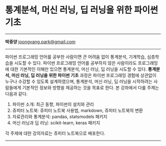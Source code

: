 ﻿# 통계분석, 머신 러닝, 딥 러닝을 위한 파이썬 기초

------

**박중양** <joongyang.park@gmail.com>

------

파이썬 프로그래밍 언어를 공부한 사람이면 큰 어려움 없이 통계분석, 기계학습, 심층학습을 시도할 수 있다.
파이썬 프로그래밍 언어를 공부하지 않은 사람이라도 프로그래밍에 대한 기본적인 이해만 있으면 통계분석, 머신 러닝, 딥 러닝을 시도할 수 있다.
**통계분석, 머신 러닝, 딥 러닝을 위한 파이썬 기초** 과정은 파이썬 프로그래밍 경험에 상관없이 누구나 수강할 수 있도록 설계하였으며,
통계분석, 머신 러닝, 딥 러닝을 시작하려는 사람들에게 기본적인 정보와 방향을 제공하는 것을 목표로 한다.
본 강좌에서 다룰 주제는 다음과 같다.

1. 파이썬 소개: 최근 동향, 파이썬의 설치와 관리
2. 쥬피터 노트북: 쥬피터 노트북 사용법, markdown, 쥬피터 노트북의 변환
3. 자료관리와 통계분석: pandas, statsmodels 패키지
4. 머신 러닝과 딥 러닝: scikit-learn, keras 패키지

각 주제에 대한 강의자료는 쥬피터 노트북으로 배포한다.

-------


